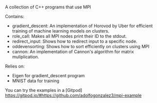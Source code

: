 A collection of C++ programs that use MPI

Contains:
* gradient_descent: An implementation of Horovod by Uber for efficient training of machine learning models on clusters.
* role_call: Makes all MPI nodes print their ID to the stdout.
* redirect_input: Shows how to redirect input to a specific node.
* oddevensorting: Shows how to sort efficiently on clusters using MPI
* cannon: An implementation of Cannon's algorithm for matrix muliplication.

Relies on:
* Eigen for gradient_descent program
* MNIST data for training

You can try the examples in a [Gitpod] https://gitpod.io/#https://github.com/adolfogonzalez3/mpi-example
